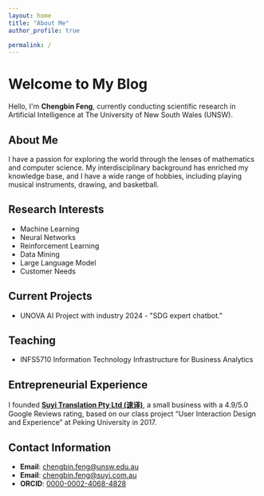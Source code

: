 ```yaml
---
layout: home
title: "About Me"
author_profile: true

permalink: /
---
```


# Welcome to My Blog

Hello, I'm **Chengbin Feng**, currently conducting scientific research in Artificial Intelligence at The University of New South Wales (UNSW).

## About Me

I have a passion for exploring the world through the lenses of mathematics and computer science. My interdisciplinary background has enriched my knowledge base, and I have a wide range of hobbies, including playing musical instruments, drawing, and basketball.

## Research Interests

- Machine Learning
- Neural Networks
- Reinforcement Learning
- Data Mining
- Large Language Model
- Customer Needs  

## Current Projects
- UNOVA AI Project with industry 2024 - "SDG expert chatbot."

## Teaching
- INFS5710 Information Technology Infrastructure for Business Analytics

## Entrepreneurial Experience

I founded **[Suyi Translation Pty Ltd (速译)](https://suyitranslation.com.au/)**, a small business with a 4.9/5.0 Google Reviews rating, based on our class project “User Interaction Design and Experience” at Peking University in 2017.

## Contact Information

- **Email**: [chengbin.feng@unsw.edu.au](mailto:chengbin.feng@unsw.edu.au)
- **Email**: [chengbin.feng@suyi.com.au](mailto:chengbin.feng@suyi.com.au)
- **ORCID**: [0000-0002-4068-4828](https://orcid.org/0000-0002-4068-4828)
